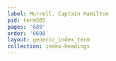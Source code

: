 ```yaml
---
label: Murrell, Captain Hamilton
pid: term505
pages: '689'
order: '0690'
layout: generic_index_term
collection: index-headings
---
```

